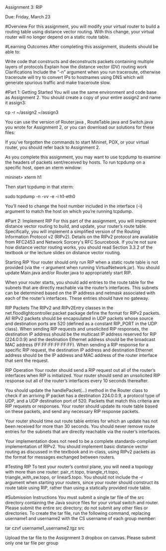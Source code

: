 
Assignment 3: RIP

Due: Friday, March 23

#Overview
For this assignment, you will modify your virtual router to build a routing table using distance vector routing. With this change, your virtual router will no longer depend on a static route table.

#Learning Outcomes
After completing this assignment, students should be able to:

Write code that constructs and deconstructs packets containing multiple layers of protocols
Explain how the distance vector (DV) routing work
Clarifications
Include the “-n” argument when you run traceroute, otherwise traceroute will try to convert IPs to hostnames using DNS which will generate spurious traffic and make traceroute slow.

#Part 1: Getting Started
You will use the same environment and code base as Assignment 2. You should create a copy of your entire assign2 and name it assign3:

cp -r ~/assign2 ~/assign3

You can use the version of Router.java , RouteTable.java and Switch.java you wrote for Assignment 2, or you can download our solutions for these files:

If you’ve forgotten the commands to start Mininet, POX, or your virtual router, you should refer back to Assignment 2.

As you complete this assignment, you may want to use tcpdump to examine the headers of packets sent/received by hosts. To run tcpdump on a specific host, open an xterm window:

mininet> xterm h1

Then start tcpdump in that xterm:

sudo tcpdump -n -vv -e -i h1-eth0

You’ll need to change the host number included in the interface (-i) argument to match the host on which you’re running tcpdump.

#Part 2: Implement RIP
For this part of the assignment, you will implement distance vector routing to build, and update, your router’s route table. Specifically, you will implement a simplified version of the Routing Information Protocol v2 (RIPv2). Details on the RIPv2 protocol are available from RFC2453 and Network Sorcery's RFC Sourcebook. If you’re not sure how distance vector routing works, you should read Section 3.3.2 of the textbook or the lecture slides on distance vector routing.

Starting RIP
Your router should only run RIP when a static route table is not provided (via the -r argument when running VirtualNetwork.jar). You should update Main.java and/or Router.java to appropriately start RIP.

When your router starts, you should add entries to the route table for the subnets that are directly reachable via the router’s interfaces. This subnets can be determined based on the IP address and netmask associated with each of the router’s interfaces. These entries should have no gateway.

RIP Packets
The RIPv2 and RIPv2Entry classes in the net.floodlightcontroller.packet package define the format for RIPv2 packets. All RIPv2 packets should be encapsulated in UDP packets whose source and destination ports are 520 (defined as a constant RIP_PORT in the UDP class). When sending RIP requests and unsolicited RIP responses, the destination IP address should be the multicast IP address reserved for RIP (224.0.0.9) and the destination Ethernet address should be the broadcast MAC address (FF:FF:FF:FF:FF:FF). When sending a RIP response for a specific RIP request, the destination IP address and destination Ethernet address should be the IP address and MAC address of the router interface that sent the request.

RIP Operation
Your router should send a RIP request out all of the router’s interfaces when RIP is initialized. Your router should send an unsolicited RIP response out all of the router’s interfaces every 10 seconds thereafter.

You should update the handlePacket(…) method in the Router class to check if an arriving IP packet has a destination 224.0.0.9, a protocol type of UDP, and a UDP destination port of 520. Packets that match this criteria are RIP requests or responses. Your router should update its route table based on these packets, and send any necessary RIP response packets.

Your router should time out route table entries for which an update has not been received for more than 30 seconds. You should never remove route entries for the subnets that are directly reachable via the router’s interfaces.

Your implementation does not need to be a complete standards-compliant implementation of RIPv2. You should implement basic distance vector routing as discussed in the textbook and in-class, using RIPv2 packets as the format for messages exchanged between routers.

#Testing RIP
To test your router’s control plane, you will need a topology with more than one router: pair_rt.topo, triangle_rt.topo, triangle_with_sw.topo, or linear5.topo. You should not include the -r argument when starting your routers, since your router should construct its route table using RIP, rather than using a statically provided route table.

#Submission Instructions
You must submit a single tar file of the src directory containing the Java source files for your virtual switch and router. Please submit the entire src directory; do not submit any other files or directories. To create the tar file, run the following command, replacing username1 and username2 with the CS username of each group member:

tar czvf username1_username2.tgz src

Upload the tar file to the Assignment 3 dropbox on canvas. Please submit only one tar file per group
